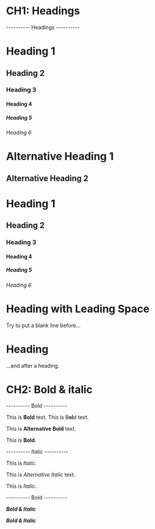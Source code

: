 # CH1: Headings

---------- Headings ----------

# Heading 1

## Heading 2

### Heading 3

#### Heading 4

##### Heading 5

###### Heading 6

# Alternative Heading 1

## Alternative Heading 2

<h1>Heading 1</h1>	
<h2>Heading 2</h2>	
<h3>Heading 3</h3>	
<h4>Heading 4</h4>	
<h5>Heading 5</h5>	
<h6>Heading 6</h6>

# Heading with Leading Space

Try to put a blank line before...

# Heading

...and after a heading.


# CH2: Bold & italic

---------- Bold ----------

This is **Bold** text.
This is B**ol**d text.

This is __Alternative Bold__ text.

This is <strong>Bold</strong>.	

---------- _Italic_ ----------

This is *Italic*. 

This is _Alternative Italic_ text.


This is <em>Italic</em>. 

---------- Bold ----------

***Bold & Italic***

<strong>
   <em>
      Bold & Italic
   </em>
</strong>



